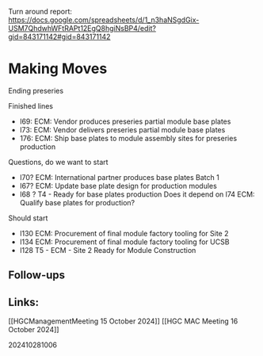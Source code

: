 
Turn around report:
https://docs.google.com/spreadsheets/d/1_n3haNSgdGix-USM7QhdwhWFtRAPt12EgQ8hgiNsBP4/edit?gid=843171142#gid=843171142

# Making Moves 
Ending preseries 

Finished lines
- l69: ECM: Vendor produces preseries partial module base plates
- l73: ECM: Vendor delivers preseries partial module base plates
- 176: ECM: Ship base plates to module assembly sites for preseries production

Questions, do we want to start 
- l70? ECM: International partner produces base plates Batch 1
- l67? ECM: Update base plate design for production modules
- l68 ? T4 - Ready for base plates production
 Does it depend on l74 ECM: Qualify base plates for production?


Should start 
- l130 ECM: Procurement of final module factory tooling for Site 2
- l134 ECM: Procurement of final module factory tooling for UCSB
- l128 T5 - ECM - Site 2 Ready for Module Construction
## Follow-ups


## Links: 
[[HGCManagementMeeting 15 October 2024]]
[[HGC MAC Meeting 16 October 2024]]


202410281006

